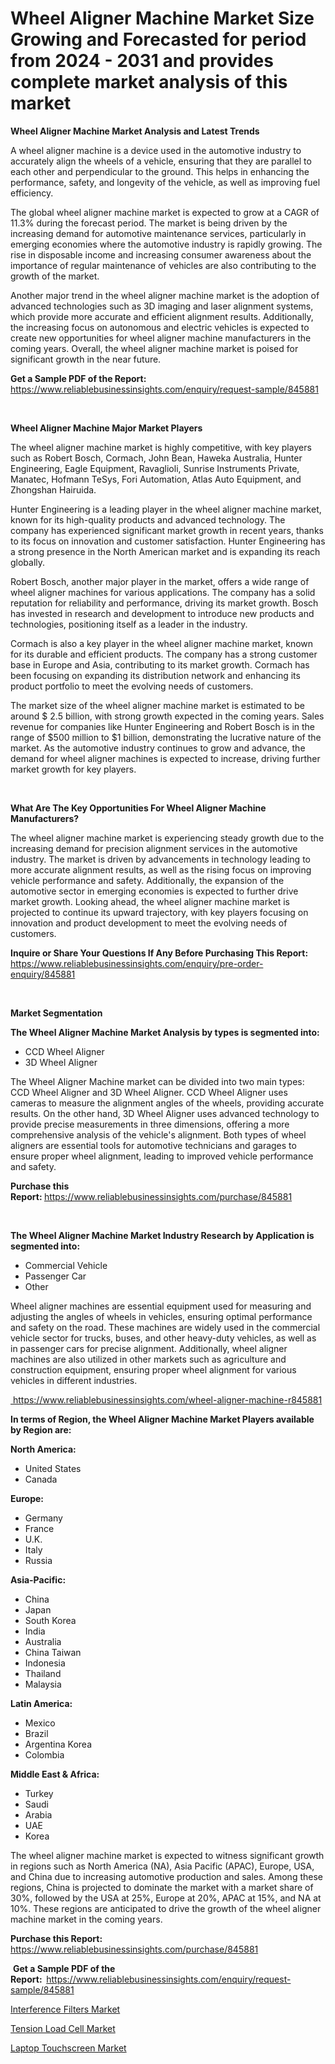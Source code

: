 <p><h1>Wheel Aligner Machine Market Size Growing and Forecasted for period from 2024 - 2031 and provides complete market analysis of this market</h1></p><p><strong>Wheel Aligner Machine Market Analysis and Latest Trends</strong></p>
<p><p>A wheel aligner machine is a device used in the automotive industry to accurately align the wheels of a vehicle, ensuring that they are parallel to each other and perpendicular to the ground. This helps in enhancing the performance, safety, and longevity of the vehicle, as well as improving fuel efficiency.</p><p>The global wheel aligner machine market is expected to grow at a CAGR of 11.3% during the forecast period. The market is being driven by the increasing demand for automotive maintenance services, particularly in emerging economies where the automotive industry is rapidly growing. The rise in disposable income and increasing consumer awareness about the importance of regular maintenance of vehicles are also contributing to the growth of the market.</p><p>Another major trend in the wheel aligner machine market is the adoption of advanced technologies such as 3D imaging and laser alignment systems, which provide more accurate and efficient alignment results. Additionally, the increasing focus on autonomous and electric vehicles is expected to create new opportunities for wheel aligner machine manufacturers in the coming years. Overall, the wheel aligner machine market is poised for significant growth in the near future.</p></p>
<p><strong>Get a Sample PDF of the Report:&nbsp;</strong> <a href="https://www.reliablebusinessinsights.com/enquiry/request-sample/845881">https://www.reliablebusinessinsights.com/enquiry/request-sample/845881</a></p>
<p>&nbsp;</p>
<p><strong>Wheel Aligner Machine Major Market Players</strong></p>
<p><p>The wheel aligner machine market is highly competitive, with key players such as Robert Bosch, Cormach, John Bean, Haweka Australia, Hunter Engineering, Eagle Equipment, Ravaglioli, Sunrise Instruments Private, Manatec, Hofmann TeSys, Fori Automation, Atlas Auto Equipment, and Zhongshan Hairuida. </p><p>Hunter Engineering is a leading player in the wheel aligner machine market, known for its high-quality products and advanced technology. The company has experienced significant market growth in recent years, thanks to its focus on innovation and customer satisfaction. Hunter Engineering has a strong presence in the North American market and is expanding its reach globally.</p><p>Robert Bosch, another major player in the market, offers a wide range of wheel aligner machines for various applications. The company has a solid reputation for reliability and performance, driving its market growth. Bosch has invested in research and development to introduce new products and technologies, positioning itself as a leader in the industry.</p><p>Cormach is also a key player in the wheel aligner machine market, known for its durable and efficient products. The company has a strong customer base in Europe and Asia, contributing to its market growth. Cormach has been focusing on expanding its distribution network and enhancing its product portfolio to meet the evolving needs of customers.</p><p>The market size of the wheel aligner machine market is estimated to be around $ 2.5 billion, with strong growth expected in the coming years. Sales revenue for companies like Hunter Engineering and Robert Bosch is in the range of $500 million to $1 billion, demonstrating the lucrative nature of the market. As the automotive industry continues to grow and advance, the demand for wheel aligner machines is expected to increase, driving further market growth for key players.</p></p>
<p>&nbsp;</p>
<p><strong>What Are The Key Opportunities For Wheel Aligner Machine Manufacturers?</strong></p>
<p><p>The wheel aligner machine market is experiencing steady growth due to the increasing demand for precision alignment services in the automotive industry. The market is driven by advancements in technology leading to more accurate alignment results, as well as the rising focus on improving vehicle performance and safety. Additionally, the expansion of the automotive sector in emerging economies is expected to further drive market growth. Looking ahead, the wheel aligner machine market is projected to continue its upward trajectory, with key players focusing on innovation and product development to meet the evolving needs of customers.</p></p>
<p><strong>Inquire or Share Your Questions If Any Before Purchasing This Report:</strong> <a href="https://www.reliablebusinessinsights.com/enquiry/pre-order-enquiry/845881">https://www.reliablebusinessinsights.com/enquiry/pre-order-enquiry/845881</a></p>
<p>&nbsp;</p>
<p><strong>Market Segmentation</strong></p>
<p><strong>The Wheel Aligner Machine Market Analysis by types is segmented into:</strong></p>
<p><ul><li>CCD Wheel Aligner</li><li>3D Wheel Aligner</li></ul></p>
<p><p>The Wheel Aligner Machine market can be divided into two main types: CCD Wheel Aligner and 3D Wheel Aligner. CCD Wheel Aligner uses cameras to measure the alignment angles of the wheels, providing accurate results. On the other hand, 3D Wheel Aligner uses advanced technology to provide precise measurements in three dimensions, offering a more comprehensive analysis of the vehicle's alignment. Both types of wheel aligners are essential tools for automotive technicians and garages to ensure proper wheel alignment, leading to improved vehicle performance and safety.</p></p>
<p><strong>Purchase this Report:&nbsp;</strong><a href="https://www.reliablebusinessinsights.com/purchase/845881">https://www.reliablebusinessinsights.com/purchase/845881</a></p>
<p>&nbsp;</p>
<p><strong>The Wheel Aligner Machine Market Industry Research by Application is segmented into:</strong></p>
<p><ul><li>Commercial Vehicle</li><li>Passenger Car</li><li>Other</li></ul></p>
<p><p>Wheel aligner machines are essential equipment used for measuring and adjusting the angles of wheels in vehicles, ensuring optimal performance and safety on the road. These machines are widely used in the commercial vehicle sector for trucks, buses, and other heavy-duty vehicles, as well as in passenger cars for precise alignment. Additionally, wheel aligner machines are also utilized in other markets such as agriculture and construction equipment, ensuring proper wheel alignment for various vehicles in different industries.</p></p>
<p><a href="https://www.reliablebusinessinsights.com/wheel-aligner-machine-r845881">&nbsp;https://www.reliablebusinessinsights.com/wheel-aligner-machine-r845881</a></p>
<p><strong>In terms of Region, the Wheel Aligner Machine Market Players available by Region are:</strong></p>
<p>
    <p> <strong> North America: </strong>
        <ul>
            <li>United States</li>
            <li>Canada</li>
        </ul>
        </p> 
    <p> <strong> Europe: </strong>
        <ul>
            <li>Germany</li>
            <li>France</li>
            <li>U.K.</li>
            <li>Italy</li>
            <li>Russia</li>
        </ul>
        </p> 
    <p> <strong> Asia-Pacific: </strong>
        <ul>
            <li>China</li>
            <li>Japan</li>
            <li>South Korea</li>
            <li>India</li>
            <li>Australia</li>
            <li>China Taiwan</li>
            <li>Indonesia</li>
            <li>Thailand</li>
            <li>Malaysia</li>
        </ul>
        </p> 
    <p> <strong> Latin America: </strong>
        <ul>
            <li>Mexico</li>
            <li>Brazil</li>
            <li>Argentina Korea</li>
            <li>Colombia</li>
        </ul>
        </p> 
    <p> <strong> Middle East & Africa: </strong>
        <ul>
            <li>Turkey</li>
            <li>Saudi</li>
            <li>Arabia</li>
            <li>UAE</li>
            <li>Korea</li>
        </ul>
    </p>
    </p>
<p><p>The wheel aligner machine market is expected to witness significant growth in regions such as North America (NA), Asia Pacific (APAC), Europe, USA, and China due to increasing automotive production and sales. Among these regions, China is projected to dominate the market with a market share of 30%, followed by the USA at 25%, Europe at 20%, APAC at 15%, and NA at 10%. These regions are anticipated to drive the growth of the wheel aligner machine market in the coming years.</p></p>
<p><strong>Purchase this Report: </strong><a href="https://www.reliablebusinessinsights.com/purchase/845881">https://www.reliablebusinessinsights.com/purchase/845881</a></p>
<p>&nbsp;<strong>Get a Sample PDF of the Report:&nbsp;&nbsp;</strong><a href="https://www.reliablebusinessinsights.com/enquiry/request-sample/845881">https://www.reliablebusinessinsights.com/enquiry/request-sample/845881</a></p>
<p><strong></strong></p>
<p><p><a href="https://www.linkedin.com/pulse/interference-filters-market-size-growing-cagr-1130-report-lwp4e">Interference Filters Market</a></p><p><a href="https://www.linkedin.com/pulse/tension-load-cell-market-outlook-complete-industry-analysis-w4dre">Tension Load Cell Market</a></p><p><a href="https://www.linkedin.com/pulse/future-trends-global-laptop-touchscreen-market-insights-wndle">Laptop Touchscreen Market</a></p></p>